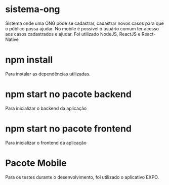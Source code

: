 # sistema-ong
Sistema onde uma ONG pode se cadastrar, cadastrar novos casos para que o público possa ajudar. No mobile é possível o usuário comum ter acesso aos casos cadastrados e ajudar. Foi utilizado NodeJS, ReactJS e React-Native

# npm install
Para instalar as dependências utilizadas.

# npm start no pacote backend
Para inicializar o backend da aplicação

# npm start no pacote frontend
Para inicializar o frontend da aplicação

# Pacote Mobile
Para os testes durante o desenvolvimento, foi utilizado o aplicativo EXPO.
